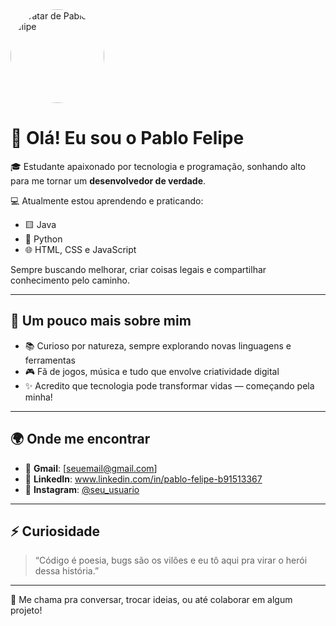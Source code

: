 <img src="https://avatars.githubusercontent.com/u/YOUR-ID-HERE" width="150" style="border-radius: 50%;" alt="Avatar de Pablo Felipe">

# 👋 Olá! Eu sou o Pablo Felipe

🎓 Estudante apaixonado por tecnologia e programação, sonhando alto para me tornar um **desenvolvedor de verdade**.

💻 Atualmente estou aprendendo e praticando:

- 🟨 Java
- 🐍 Python
- 🌐 HTML, CSS e JavaScript

Sempre buscando melhorar, criar coisas legais e compartilhar conhecimento pelo caminho.

---

## 🚀 Um pouco mais sobre mim

- 📚 Curioso por natureza, sempre explorando novas linguagens e ferramentas
- 🎮 Fã de jogos, música e tudo que envolve criatividade digital
- ✨ Acredito que tecnologia pode transformar vidas — começando pela minha!

---

## 🌍 Onde me encontrar

- 📧 **Gmail**: [seuemail@gmail.com]
- 💼 **LinkedIn**: www.linkedin.com/in/pablo-felipe-b91513367
- 📸 **Instagram**: [@seu_usuario](https://instagram.com/seu_usuario)

---

## ⚡ Curiosidade

> “Código é poesia, bugs são os vilões e eu tô aqui pra virar o herói dessa história.”

---

💬 Me chama pra conversar, trocar ideias, ou até colaborar em algum projeto!

